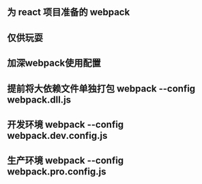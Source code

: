 
  ## 为 react 项目准备的 webpack 
  ## 仅供玩耍
  ## 加深webpack使用配置
  ## 提前将大依赖文件单独打包 webpack --config webpack.dll.js
  ## 开发环境 webpack --config webpack.dev.config.js
  ## 生产环境 webpack --config webpack.pro.config.js